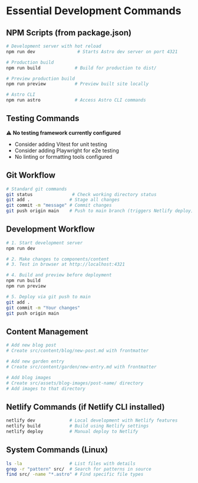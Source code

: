 # Essential Development Commands

## NPM Scripts (from package.json)
```bash
# Development server with hot reload
npm run dev                # Starts Astro dev server on port 4321

# Production build
npm run build             # Build for production to dist/

# Preview production build
npm run preview           # Preview built site locally

# Astro CLI
npm run astro             # Access Astro CLI commands
```

## Testing Commands
⚠️ **No testing framework currently configured**
- Consider adding Vitest for unit testing
- Consider adding Playwright for e2e testing
- No linting or formatting tools configured

## Git Workflow
```bash
# Standard git commands
git status               # Check working directory status
git add .               # Stage all changes
git commit -m "message" # Commit changes
git push origin main    # Push to main branch (triggers Netlify deploy)
```

## Development Workflow
```bash
# 1. Start development server
npm run dev

# 2. Make changes to components/content
# 3. Test in browser at http://localhost:4321

# 4. Build and preview before deployment
npm run build
npm run preview

# 5. Deploy via git push to main
git add .
git commit -m "Your changes"
git push origin main
```

## Content Management
```bash
# Add new blog post
# Create src/content/blog/new-post.md with frontmatter

# Add new garden entry  
# Create src/content/garden/new-entry.md with frontmatter

# Add blog images
# Create src/assets/blog-images/post-name/ directory
# Add images to that directory
```

## Netlify Commands (if Netlify CLI installed)
```bash
netlify dev             # Local development with Netlify features
netlify build           # Build using Netlify settings
netlify deploy          # Manual deploy to Netlify
```

## System Commands (Linux)
```bash
ls -la                  # List files with details
grep -r "pattern" src/  # Search for patterns in source
find src/ -name "*.astro" # Find specific file types
```